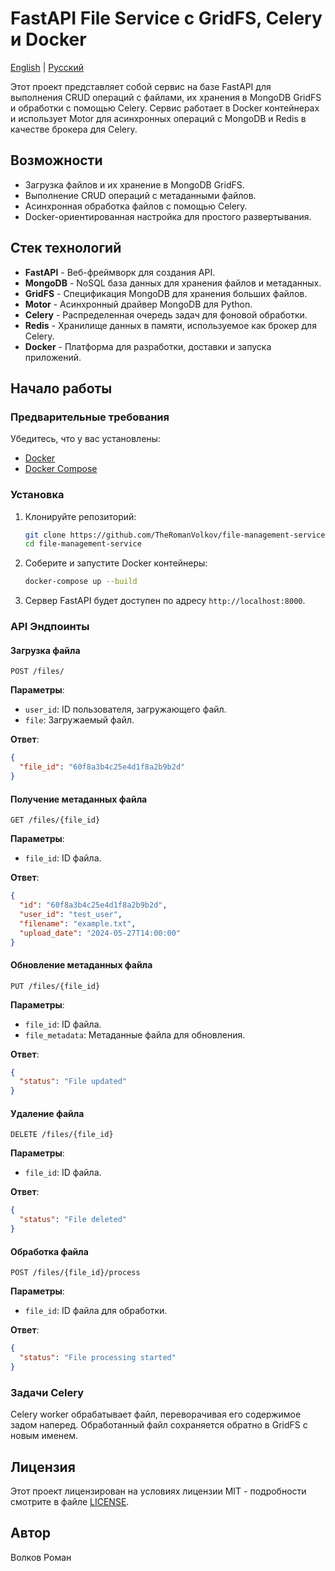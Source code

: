 # FastAPI File Service с GridFS, Celery и Docker
 <p>
  <a href="https://github.com/TheRomanVolkov/file-management-service/blob/main/README_en.md">English</a> | <a href="https://github.com/TheRomanVolkov/file-management-service/blob/main/README.md">Русский</a>
</p> 
Этот проект представляет собой сервис на базе FastAPI для выполнения CRUD операций с файлами, их хранения в MongoDB GridFS и обработки с помощью Celery. Сервис работает в Docker контейнерах и использует Motor для асинхронных операций с MongoDB и Redis в качестве брокера для Celery.

## Возможности

* Загрузка файлов и их хранение в MongoDB GridFS.
* Выполнение CRUD операций с метаданными файлов.
* Асинхронная обработка файлов с помощью Celery.
* Docker-ориентированная настройка для простого развертывания.

## Стек технологий

* **FastAPI** - Веб-фреймворк для создания API.
* **MongoDB** - NoSQL база данных для хранения файлов и метаданных.
* **GridFS** - Спецификация MongoDB для хранения больших файлов.
* **Motor** - Асинхронный драйвер MongoDB для Python.
* **Celery** - Распределенная очередь задач для фоновой обработки.
* **Redis** - Хранилище данных в памяти, используемое как брокер для Celery.
* **Docker** - Платформа для разработки, доставки и запуска приложений.

## Начало работы

### Предварительные требования

Убедитесь, что у вас установлены:

* [Docker](https://www.docker.com/get-started)
* [Docker Compose](https://docs.docker.com/compose/install/)

### Установка

1. Клонируйте репозиторий:
   ```sh
   git clone https://github.com/TheRomanVolkov/file-management-service.git
   cd file-management-service
   ```

2. Соберите и запустите Docker контейнеры:
   ```sh
   docker-compose up --build
   ```

3. Сервер FastAPI будет доступен по адресу `http://localhost:8000`.

### API Эндпоинты

#### Загрузка файла
```http
POST /files/
```
**Параметры**:
* `user_id`: ID пользователя, загружающего файл.
* `file`: Загружаемый файл.

**Ответ**:
```json
{
  "file_id": "60f8a3b4c25e4d1f8a2b9b2d"
}
```

#### Получение метаданных файла
```http
GET /files/{file_id}
```
**Параметры**:
* `file_id`: ID файла.

**Ответ**:
```json
{
  "id": "60f8a3b4c25e4d1f8a2b9b2d",
  "user_id": "test_user",
  "filename": "example.txt",
  "upload_date": "2024-05-27T14:00:00"
}
```

#### Обновление метаданных файла
```http
PUT /files/{file_id}
```
**Параметры**:
* `file_id`: ID файла.
* `file_metadata`: Метаданные файла для обновления.

**Ответ**:
```json
{
  "status": "File updated"
}
```

#### Удаление файла
```http
DELETE /files/{file_id}
```
**Параметры**:
* `file_id`: ID файла.

**Ответ**:
```json
{
  "status": "File deleted"
}
```

#### Обработка файла
```http
POST /files/{file_id}/process
```
**Параметры**:
* `file_id`: ID файла для обработки.

**Ответ**:
```json
{
  "status": "File processing started"
}
```

### Задачи Celery

Celery worker обрабатывает файл, переворачивая его содержимое задом наперед. Обработанный файл сохраняется обратно в GridFS с новым именем.

## Лицензия

Этот проект лицензирован на условиях лицензии MIT - подробности смотрите в файле [LICENSE](LICENSE).

## Автор
Волков Роман
